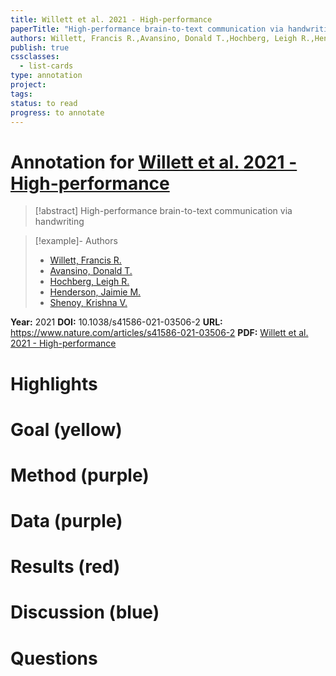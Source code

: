 ```yaml
---
title: Willett et al. 2021 - High-performance
paperTitle: "High-performance brain-to-text communication via handwriting"
authors: Willett, Francis R.,Avansino, Donald T.,Hochberg, Leigh R.,Henderson, Jaimie M.,Shenoy, Krishna V.
publish: true
cssclasses:
  - list-cards
type: annotation
project:
tags:
status: to read
progress: to annotate
---
```

# Annotation for [Willett et al. 2021 - High-performance](Papers/References/Willett%20et%20al.%202021%20-%20High-performance)

> [!abstract] High-performance brain-to-text communication via handwriting

> [!example]- Authors
> - [Willett, Francis R.](Willett%2C%20Francis%20R.)
> - [Avansino, Donald T.](Avansino%2C%20Donald%20T.)
> - [Hochberg, Leigh R.](Hochberg%2C%20Leigh%20R.)
> - [Henderson, Jaimie M.](Henderson%2C%20Jaimie%20M.)
> - [Shenoy, Krishna V.](Shenoy%2C%20Krishna%20V.)

**Year:** 2021
**DOI:** 10.1038/s41586-021-03506-2
**URL:** https://www.nature.com/articles/s41586-021-03506-2
**PDF:** [Willett et al. 2021 - High-performance](Papers/PDFs/Willett%20et%20al.%202021%20-%20High-performance%20brain-to-text%20communication%20via%20handwriting.pdf)

# Highlights


# Goal (yellow)


# Method (purple)


# Data (purple)


# Results (red)


# Discussion (blue)


# Questions

